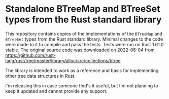 # Standalone BTreeMap and BTreeSet types from the Rust standard library    

This repository contains copies of the implementations of the `BTreeMap` and `BTreeSet` types from the Rust standard library. Minimal changes to the code were made to it to compile and pass the tests. Tests were run on Rust 1.61.0 stable. The original source code was downloaded on 2022-06-04 from https://github.com/rust-lang/rust/tree/master/library/alloc/src/collections/btree 

The library is intended to work as a reference and basis for implementing other tree data structures in Rust. 

I'm releasing this in case someone find's it useful, but I'm not planning to keep it updated and cannot provide any support.

